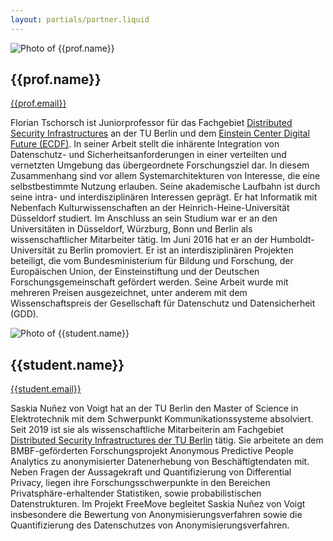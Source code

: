 ```yaml
---
layout: partials/partner.liquid
---
```

<div class="component-partner">

![Photo of {{prof.name}}]({{prof.image}})

<div>

## {{prof.name}}

[{{prof.email}}](mailto:{{prof.email}})

</div>
</div>

Florian Tschorsch ist Juniorprofessor für das Fachgebiet [Distributed Security Infrastructures](https://www.dsi.tu-berlin.de/menue/dsi/) an der TU Berlin und dem [Einstein Center Digital Future (ECDF)](https://www.digital-future.berlin/). In seiner Arbeit stellt die inhärente Integration von Datenschutz- und Sicherheitsanforderungen in einer verteilten und vernetzten Umgebung das übergeordnete Forschungsziel dar. In diesem Zusammenhang sind vor allem Systemarchitekturen von Interesse, die eine selbstbestimmte Nutzung erlauben. Seine akademische Laufbahn ist durch seine intra- und interdisziplinären Interessen geprägt. Er hat Informatik mit Nebenfach Kulturwissenschaften an der Heinrich-Heine-Universität Düsseldorf studiert. Im Anschluss an sein Studium war er an den Universitäten in Düsseldorf, Würzburg, Bonn und Berlin als wissenschaftlicher Mitarbeiter tätig. Im Juni 2016 hat er an der Humboldt-Universität zu Berlin promoviert. Er ist an interdisziplinären Projekten beteiligt, die vom Bundesministerium für Bildung und Forschung, der Europäischen Union, der Einsteinstiftung und der Deutschen Forschungsgemeinschaft gefördert werden. Seine Arbeit wurde mit mehreren Preisen ausgezeichnet, unter anderem mit dem Wissenschaftspreis der Gesellschaft für Datenschutz und Datensicherheit (GDD).

<div class="component-partner">

![Photo of {{student.name}}]({{student.image}})

<div>

## {{student.name}}

[{{student.email}}]({{student.email}})

</div>
</div>

Saskia Nuñez von Voigt hat an der TU Berlin den Master of Science in Elektrotechnik mit dem Schwerpunkt Kommunikationssysteme absolviert. Seit 2019 ist sie als wissenschaftliche Mitarbeiterin am Fachgebiet [Distributed Security Infrastructures der TU Berlin](https://www.dsi.tu-berlin.de/menue/dsi/) tätig. Sie arbeitete an dem BMBF-geförderten Forschungsprojekt Anonymous Predictive People Analytics zu anonymisierter Datenerhebung von Beschäftigtendaten mit. Neben Fragen der Aussagekraft und Quantifizierung von Differential Privacy, liegen ihre Forschungsschwerpunkte in den Bereichen Privatsphäre-erhaltender Statistiken, sowie probabilistischen Datenstrukturen. Im Projekt FreeMove begleitet Saskia Nuñez von Voigt insbesondere die Bewertung von Anonymisierungsverfahren sowie die Quantifizierung des Datenschutzes von Anonymisierungsverfahren. 
